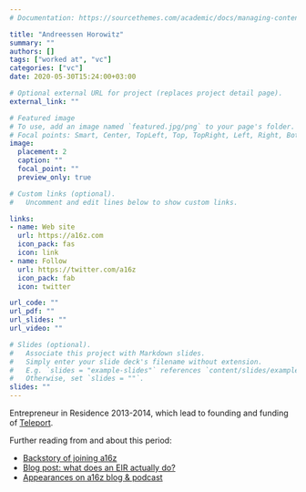 ```yaml
---
# Documentation: https://sourcethemes.com/academic/docs/managing-content/

title: "Andreessen Horowitz"
summary: ""
authors: []
tags: ["worked at", "vc"]
categories: ["vc"]
date: 2020-05-30T15:24:00+03:00

# Optional external URL for project (replaces project detail page).
external_link: ""

# Featured image
# To use, add an image named `featured.jpg/png` to your page's folder.
# Focal points: Smart, Center, TopLeft, Top, TopRight, Left, Right, BottomLeft, Bottom, BottomRight.
image: 
  placement: 2
  caption: ""
  focal_point: ""
  preview_only: true

# Custom links (optional).
#   Uncomment and edit lines below to show custom links.

links:
- name: Web site
  url: https://a16z.com
  icon_pack: fas
  icon: link
- name: Follow
  url: https://twitter.com/a16z
  icon_pack: fab
  icon: twitter

url_code: ""
url_pdf: ""
url_slides: ""
url_video: ""

# Slides (optional).
#   Associate this project with Markdown slides.
#   Simply enter your slide deck's filename without extension.
#   E.g. `slides = "example-slides"` references `content/slides/example-slides.md`.
#   Otherwise, set `slides = ""`.
slides: ""
---
```


Entrepreneur in Residence 2013-2014, which lead to founding and funding of [Teleport](/project/teleport).

Further reading from and about this period:
* [Backstory of joining a16z](https://sten.tamkivi.com/2013/08/sten-a16z/)
* [Blog post: what does an EIR actually do?](https://sten.tamkivi.com/2013/12/so-what-does-an-eir-actually-do/)
* [Appearances on a16z blog & podcast](https://a16z.com/author/sten-tamkivi/)